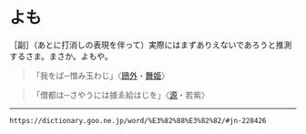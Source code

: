 # よも
［副］（あとに打消しの表現を伴って）実際にはまずありえないであろうと推測するさま。まさか。よもや。
>「我をば─憎み玉わじ」〈[鴎外](https://dictionary.goo.ne.jp/word/person/%E6%A3%AE%E9%B4%8E%E5%A4%96/#jn-220394)・[舞姫](https://dictionary.goo.ne.jp/word/%E8%88%9E%E5%A7%AB_%28%E3%81%BE%E3%81%84%E3%81%B2%E3%82%81%29/#jn-206915)〉

>「僧都は─さやうには據ゑ給はじを」〈[源](https://dictionary.goo.ne.jp/word/%E6%BA%90%E6%B0%8F%E7%89%A9%E8%AA%9E/#jn-69890)・若紫〉

---
`https://dictionary.goo.ne.jp/word/%E3%82%88%E3%82%82/#jn-228426`